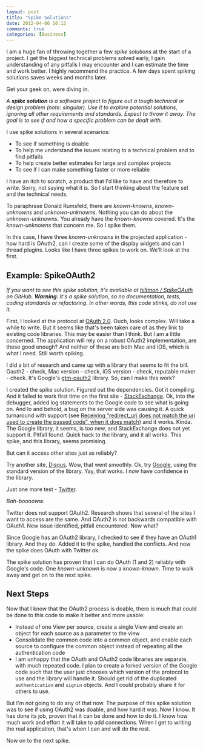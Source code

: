 ```yaml
---
layout: post
title: "Spike Solutions"
date: 2012-04-06 10:12
comments: true
categories: [Business]
---
```


I am a huge fan of throwing together a few *spike solutions* at the start of a project. I get the biggest technical problems solved early, I gain understanding of any pitfalls I may encounter and I can estimate the time and work better. I highly recommend the practice. A few days spent spiking solutions saves weeks and months later.

Get your geek on, were diving in.

*A **spike solution** is a software project to figure out a tough technical or design problem (note: singular). Use it to explore potential solutions, ignoring all other requirements and standards. Expect to throw it away. The goal is to see if and how a specific problem can be dealt with.*

I use spike solutions in several scenarios:

* To see if something is doable
* To help me understand the issues relating to a technical problem and to find pitfalls
* To help create better estimates for large and complex projects
* To see if I can make something faster or more reliable

I have an itch to scratch, a product that I'd like to have and therefore to write. Sorry, not saying what it is. So I start thinking about the feature set and the technical needs.

To paraphrase Donald Rumsfeld, there are *known-knowns*, *known-unknowns* and *unknown-unknowns*. Nothing you can do about the *unknown-unknowns*. You already have the *known-knowns* covered. It's the *known-unknowns* that concern me. So I spike them.

In this case, I have three *known-unknowns* in the projected application - how hard is OAuth2, can I create some of the display widgets and can I thread plugins. Looks like I have three spikes to work on. We'll look at the first.

## Example: SpikeOAuth2

*If you want to see this spike solution, it's available at [hiltmon / SpikeOAuth](https://github.com/hiltmon/SpikeOAuth) on GitHub. **Warning**: It's a spike solution, so no documentation, tests, coding standards or refactoring. In other words, this code stinks, do not use it.*

First, I looked at the protocol at [OAuth 2.0](http://oauth.net/2/). Ouch, looks complex. Will take a while to write. But it seems like that's been taken care of as they link to existing code libraries. This may be easier than I think. But I am a little concerned. The application will rely on a robust OAuth2 implementation, are these good enough? And neither of these are both Mac and iOS, which is what I need. Still worth spiking.

I did a bit of research and came up with a library that seems to fit the bill. Oauth2 - check, Mac version - check, iOS version - check, reputable maker - check. It's Google's [gtm-oauth2](http://code.google.com/p/gtm-oauth2/) library. So, can I make this work?

I created the spike solution. Figured out the dependencies. Got it compiling. And it failed to work first time on the first site - [StackExchange](https://api.stackexchange.com/). Ok, into the debugger, added log statements to the Google code to see what is going on. And lo and behold, a bug on the server side was causing it. A quick turnaround with support (see [Receiving “redirect_uri does not match the uri used to create the passed code”, when it does match](http://stackapps.com/questions/3295/receiving-redirect-uri-does-not-match-the-uri-used-to-create-the-passed-code)) and it works. Kinda. The Google library, it seems, is too new, and StackExchange does not yet support it. Pitfall found.  Quick hack to the library, and it all works. This spike, and this library, seems promising.

But can it access other sites just as reliably?

Try another site, [Disqus](http://disqus.com/api/docs/). Wow, that went smoothly. Ok, try [Google](https://developers.google.com/accounts/docs/OAuth2), using the standard version of the library. Yay, that works. I now have confidence in the library.

Just one more test - [Twitter](https://dev.twitter.com/).

*Bah-booooww.*

Twitter does not support OAuth2. Research shows that several of the sites I want to access are the same. And OAuth2 is not backwards compatible with OAuth1. New issue identified, pitfall encountered. Now what?

Since Google has an OAuth2 library, I checked to see if they have an OAuth1 library. And they do. Added it to the spike, handled the conflicts. And now the spike does OAuth with Twitter ok.

The spike solution has proven that I can do OAuth (1 and 2) reliably with Google's code. One *known-unknown* is now a *known-known*. Time to walk away and get on to the next spike.

## Next Steps

Now that I know that the OAuth2 process is doable, there is much that could be done to this code to make it better and more usable:

* Instead of one View per source, create a single View and create an object for each source as a parameter to the view
* Consolidate the common code into a common object, and enable each source to configure the common object instead of repeating all the authentication code
* I am unhappy that the OAuth and OAuth2 code libraries are separate, with much repeated code. I plan to create a forked version of the Google code such that the user just chooses which version of the protocol to use and the library will handle it. Should get rid of the duplicated `authentication` and `signin` objects. And I could probably share it for others to use.

But I'm *not* going to do any of that now. The purpose of this spike solution was to see if using OAuth2 was doable, and how hard it was. Now I know. It has done its job, proven that it can be done and how to do it. I know how much work and effort it will take to add connections. When I get to writing the real application, that's when I can and will do the rest.

Now on to the next spike.
